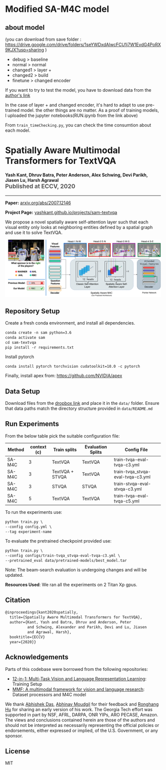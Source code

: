 # Modified SA-M4C model

## about model 
(you can download from save folder : https://drive.google.com/drive/folders/1seYWDxdAlwcFCU1j7W1EvdG4PoRX9KJX?usp=sharing )
- debug > baseline
- normal > normal
- changed1 > layer +
- changed2 > build
- finetune > changed encoder

If you want to try to test the model, you have to download data from the [author's link](https://www.dropbox.com/sh/dk6oubjlt2x7w0h/AAAKExm33IKnVe8mkC4tOzUKa)

In the case of layer + and changed encoder, it's hard to adapt to use pre-trained model.
the other things are no matter. 
As a proof of training models, I uploaded the jupyter notebooks(RUN.ipynb from the link above)

From `train_timeChecking.py`, you can check the time consumtion about each model.


Spatially Aware Multimodal Transformers for TextVQA
===================================================
<h4>
Yash Kant, Dhruv Batra, Peter Anderson, Alex Schwing, Devi Parikh, Jiasen Lu, Harsh Agrawal
</br>
<span style="font-size: 14pt; color: #555555">
Published at ECCV, 2020
</span>
</h4>
<hr>

**Paper:** [arxiv.org/abs/2007.12146](https://arxiv.org/abs/2007.12146)

**Project Page:** [yashkant.github.io/projects/sam-textvqa](https://yashkant.github.io/projects/sam-textvqa.html)

We propose a novel spatially aware self-attention layer such that each visual entity only looks at neighboring entities defined by a spatial graph and use it to solve TextVQA.
<p align="center">
  <img src="tools/sam-textvqa-large.png">
</p>


## Repository Setup

Create a fresh conda environment, and install all dependencies.

```text
conda create -n sam python=3.6
conda activate sam
cd sam-textvqa
pip install -r requirements.txt
```

Install pytorch
```
conda install pytorch torchvision cudatoolkit=10.0 -c pytorch
```

Finally, install apex from: https://github.com/NVIDIA/apex

## Data Setup
Download files from the [dropbox link](https://www.dropbox.com/sh/dk6oubjlt2x7w0h/AAAKExm33IKnVe8mkC4tOzUKa) and place it in the ``data/`` folder.
Ensure that data paths match the directory structure provided in ``data/README.md``

## Run Experiments
From the below table pick the suitable configuration file:

 | Method  |  context (c)   |  Train splits   |  Evaluation Splits  | Config File|
 | ------- | ------ | ------ | ------ | ------ |
 | SA-M4C  | 3 | TextVQA | TextVQA | train-tvqa-eval-tvqa-c3.yml |
 | SA-M4C  | 3 | TextVQA + STVQA | TextVQA | train-tvqa_stvqa-eval-tvqa-c3.yml |
 | SA-M4C  | 3 | STVQA | STVQA | train-stvqa-eval-stvqa-c3.yml |
 | SA-M4C  | 5 | TextVQA | TextVQA | train-tvqa-eval-tvqa-c5.yml |

To run the experiments use:
```
python train.py \
--config config.yml \
--tag experiment-name
```


To evaluate the pretrained checkpoint provided use:
```
python train.py \
--config configs/train-tvqa_stvqa-eval-tvqa-c3.yml \
--pretrained_eval data/pretrained-models/best_model.tar
```
Note: The beam-search evaluation is 
undergoing changes and will be updated.

**Resources Used**: We ran all the experiments on 2 Titan Xp gpus. 

## Citation
```
@inproceedings{kant2020spatially,
  title={Spatially Aware Multimodal Transformers for TextVQA},
  author={Kant, Yash and Batra, Dhruv and Anderson, Peter 
          and Schwing, Alexander and Parikh, Devi and Lu, Jiasen
          and Agrawal, Harsh},
  booktitle={ECCV}
  year={2020}}
```

## Acknowledgements
Parts of this codebase were borrowed from the following repositories:
- [12-in-1: Multi-Task Vision and Language Representation Learning](https://github.com/facebookresearch/vilbert-multi-task): Training Setup
- [MMF: A multimodal framework for vision and language research](https://github.com/facebookresearch/mmf/): Dataset processors and M4C model

We thank <a href="https://abhishekdas.com/">Abhishek Das</a>, <a href="https://amoudgl.github.io/">Abhinav Moudgil</a> for their feedback and <a href="https://ronghanghu.com/">Ronghang Hu</a> for sharing an early version of his work. 
The Georgia Tech effort was supported in part by NSF, AFRL, DARPA, ONR YIPs, ARO PECASE, Amazon. 
The views and conclusions contained herein are those of the authors and should not be interpreted
 as necessarily representing the official policies or endorsements, either expressed or implied, of the U.S. Government, or any sponsor.


## License
MIT
